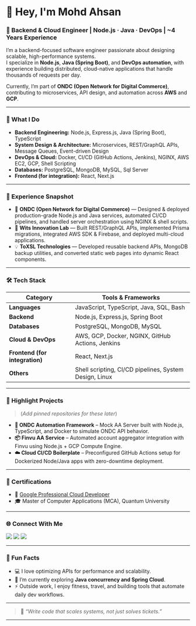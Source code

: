 # 👋 Hey, I'm Mohd Ahsan  

### 🚀 Backend & Cloud Engineer | Node.js · Java · DevOps | ~4 Years Experience  

I’m a backend-focused software engineer passionate about designing scalable, high-performance systems.  
I specialize in **Node.js**, **Java (Spring Boot)**, and **DevOps automation**, with experience building distributed, cloud-native applications that handle thousands of requests per day.  

Currently, I’m part of **ONDC (Open Network for Digital Commerce)**, contributing to microservices, API design, and automation across **AWS** and **GCP**.

---

### 🧠 What I Do
- **Backend Engineering:** Node.js, Express.js, Java (Spring Boot), TypeScript  
- **System Design & Architecture:** Microservices, REST/GraphQL APIs, Message Queues, Event-driven Design  
- **DevOps & Cloud:** Docker, CI/CD (GitHub Actions, Jenkins), NGINX, AWS EC2, GCP, Shell Scripting  
- **Databases:** PostgreSQL, MongoDB, MySQL, Sql Server 
- **Frontend (for integration):** React, Next.js  

---

### 💼 Experience Snapshot
- 🧩 **ONDC (Open Network for Digital Commerce)** — Designed & deployed production-grade Node.js and Java services, automated CI/CD pipelines, and handled server orchestration using NGINX & shell scripts.  
- 🧠 **Wits Innovation Lab** — Built REST/GraphQL APIs, implemented Prisma migrations, integrated AWS SDK & Firebase, and deployed multi-cloud applications.  
- 💡 **ToXSL Technologies** — Developed reusable backend APIs, MongoDB backup utilities, and converted static web pages into dynamic React components.  

---

### 🛠️ Tech Stack

| Category | Tools & Frameworks |
|-----------|-------------------|
| **Languages** | JavaScript, TypeScript, Java, SQL, Bash |
| **Backend** | Node.js, Express.js, Spring Boot |
| **Databases** | PostgreSQL, MongoDB, MySQL |
| **Cloud & DevOps** | AWS, GCP, Docker, NGINX, GitHub Actions, Jenkins |
| **Frontend (for integration)** | React, Next.js |
| **Others** | Shell scripting, CI/CD pipelines, System Design, Linux |

---

### 🧩 Highlight Projects
> (*Add pinned repositories for these later*)  

- **🔐 ONDC Automation Framework** – Mock AA Server built with Node.js, TypeScript, and Docker to simulate ONDC API behavior.  
- **📦 Finvu AA Service** – Automated account aggregator integration with Finvu using Node.js + GCP Compute Engine.  
- **☁️ Cloud CI/CD Boilerplate** – Preconfigured GitHub Actions setup for Dockerized Node/Java apps with zero-downtime deployment.  

---

### 🧾 Certifications
- 🥇 [Google Professional Cloud Developer](https://www.credly.com/badges/46fc0be5-5d41-4445-8da8-1a7619792e62)  
- 🎓 Master of Computer Applications (MCA), Quantum University  

---

### 🌐 Connect With Me
<p align="left">
  <a href="https://www.linkedin.com/in/mofahsan" target="_blank"><img src="https://img.shields.io/badge/LinkedIn-0077B5?logo=linkedin&logoColor=white" /></a>
  <a href="https://github.com/mofahsan" target="_blank"><img src="https://img.shields.io/badge/GitHub-181717?logo=github&logoColor=white" /></a>
  <a href="mailto:ahsanshamsisa@gmail.com"><img src="https://img.shields.io/badge/Email-D14836?logo=gmail&logoColor=white" /></a>
</p>

---

### 💬 Fun Facts
- 💻 I love optimizing APIs for performance and scalability.  
- 🧩 I’m currently exploring **Java concurrency and Spring Cloud**.  
- ⚡ Outside work, I enjoy fitness, travel, and building tools that automate daily dev workflows.  

---

> 🧠 *“Write code that scales systems, not just solves tickets.”*  

---

